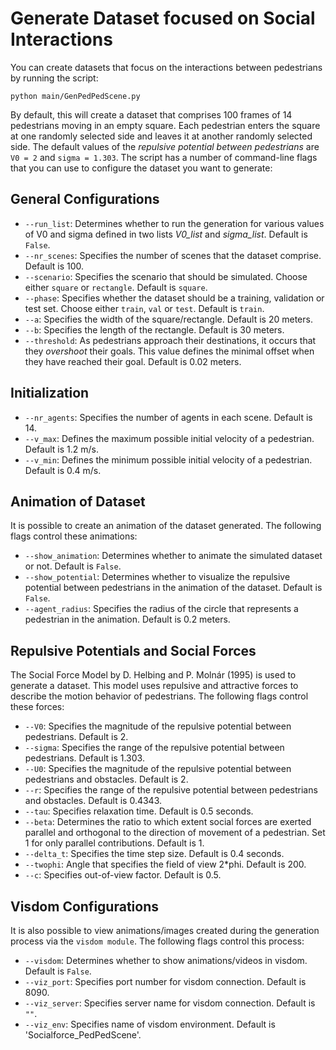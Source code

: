 # Generate Dataset focused on Social Interactions

You can create datasets that focus on the interactions between pedestrians by running the script: 

```
python main/GenPedPedScene.py
```

By default, this will create a dataset that comprises 100 frames of 14 pedestrians moving in an empty square. Each pedestrian enters the square at one randomly selected side and leaves it at another randomly selected side. The default values of the *repulsive potential between pedestrians* are `V0 = 2` and `sigma = 1.303`. The script has a number of command-line flags that you can use to configure the dataset you want to generate: 

## General Configurations

* `--run_list`: Determines whether to run the generation for various values of V0 and sigma defined in two lists *V0_list* and *sigma_list*. Default is `False`.
* `--nr_scenes`: Specifies the number of scenes that the dataset comprise. Default is 100. 
* `--scenario`: Specifies the scenario that should be simulated. Choose either `square` or `rectangle`. Default is `square`. 
* `--phase`: Specifies whether the dataset should be a training, validation or test set. Choose either `train`, `val` or `test`. Default is `train`.
* `--a`: Specifies the width of the square/rectangle. Default is 20 meters.
* `--b`: Specifies the length of the rectangle. Default is 30 meters. 
* `--threshold`: As pedestrians approach their destinations, it occurs that they *overshoot* their goals. This value defines the minimal offset when they have reached their goal. Default is 0.02 meters.

## Initialization

* `--nr_agents`: Specifies the number of agents in each scene. Default is 14.
* `--v_max`: Defines the maximum possible initial velocity of a pedestrian. Default is 1.2 m/s.
* `--v_min`: Defines the minimum possible initial velocity of a pedestrian. Default is 0.4 m/s.

## Animation of Dataset

It is possible to create an animation of the dataset generated. The following flags control these animations:

* `--show_animation`: Determines whether to animate the simulated dataset or not. Default is `False`. 
* `--show_potential`: Determines whether to visualize the repulsive potential between pedestrians in the animation of the dataset. Default is `False`.
* `--agent_radius`: Specifies the radius of the circle that represents a pedestrian in the animation. Default is 0.2 meters. 

## Repulsive Potentials and Social Forces

The Social Force Model by D. Helbing and P. Molnár (1995) is used to generate a dataset. This model uses repulsive and attractive forces to describe the motion behavior of pedestrians. The following flags control these forces: 

* `--V0`: Specifies the magnitude of the repulsive potential between pedestrians. Default is 2. 
* `--sigma`: Specifies the range of the repulsive potential between pedestrians. Default is 1.303.
* `--U0`: Specifies the magnitude of the repulsive potential between pedestrians and obstacles. Default is 2.
* `--r`: Specifies the range of the repulsive potential between pedestrians and obstacles. Default is 0.4343.
* `--tau`: Specifies relaxation time. Default is 0.5 seconds. 
* `--beta`: Determines the ratio to which extent social forces are exerted parallel and orthogonal to the direction of movement of a pedestrian. Set 1 for only parallel contributions. Default is 1.
* `--delta_t`: Specifies the time step size. Default is 0.4 seconds.
* `--twophi`: Angle that specifies the field of view 2*phi. Default is 200. 
* `--c`: Specifies out-of-view factor. Default is 0.5. 

## Visdom Configurations

It is also possible to view animations/images created during the generation process via the `visdom module`. The following flags control this process: 

* `--visdom`: Determines whether to show animations/videos in visdom. Default is `False`.
* `--viz_port`: Specifies port number for visdom connection. Default is 8090. 
* `--viz_server`: Specifies server name for visdom connection. Default is `""`. 
* `--viz_env`: Specifies name of visdom environment. Default is 'Socialforce_PedPedScene'.
